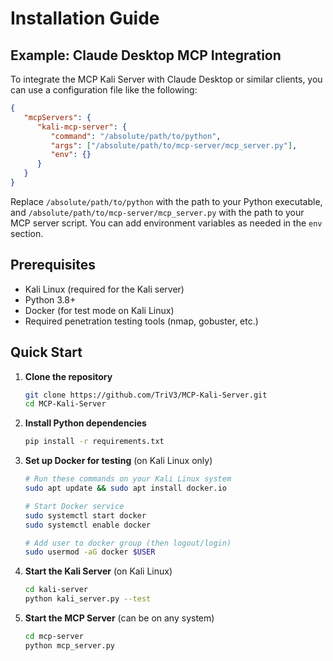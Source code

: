 
# Installation Guide

## Example: Claude Desktop MCP Integration

To integrate the MCP Kali Server with Claude Desktop or similar clients, you can use a configuration file like the following:

```json
{
   "mcpServers": {
      "kali-mcp-server": {
         "command": "/absolute/path/to/python",
         "args": ["/absolute/path/to/mcp-server/mcp_server.py"],
         "env": {}
      }
   }
}
```

Replace `/absolute/path/to/python` with the path to your Python executable, and `/absolute/path/to/mcp-server/mcp_server.py` with the path to your MCP server script. You can add environment variables as needed in the `env` section.



## Prerequisites
- Kali Linux (required for the Kali server)
- Python 3.8+
- Docker (for test mode on Kali Linux)
- Required penetration testing tools (nmap, gobuster, etc.)

## Quick Start

1. **Clone the repository**
   ```bash
   git clone https://github.com/TriV3/MCP-Kali-Server.git
   cd MCP-Kali-Server
   ```

2. **Install Python dependencies**
   ```bash
   pip install -r requirements.txt
   ```

3. **Set up Docker for testing** (on Kali Linux only)
   ```bash
   # Run these commands on your Kali Linux system
   sudo apt update && sudo apt install docker.io
   
   # Start Docker service
   sudo systemctl start docker
   sudo systemctl enable docker
   
   # Add user to docker group (then logout/login)
   sudo usermod -aG docker $USER
   ```

4. **Start the Kali Server** (on Kali Linux)
   ```bash
   cd kali-server
   python kali_server.py --test
   ```

5. **Start the MCP Server** (can be on any system)
   ```bash
   cd mcp-server
   python mcp_server.py
   ```

